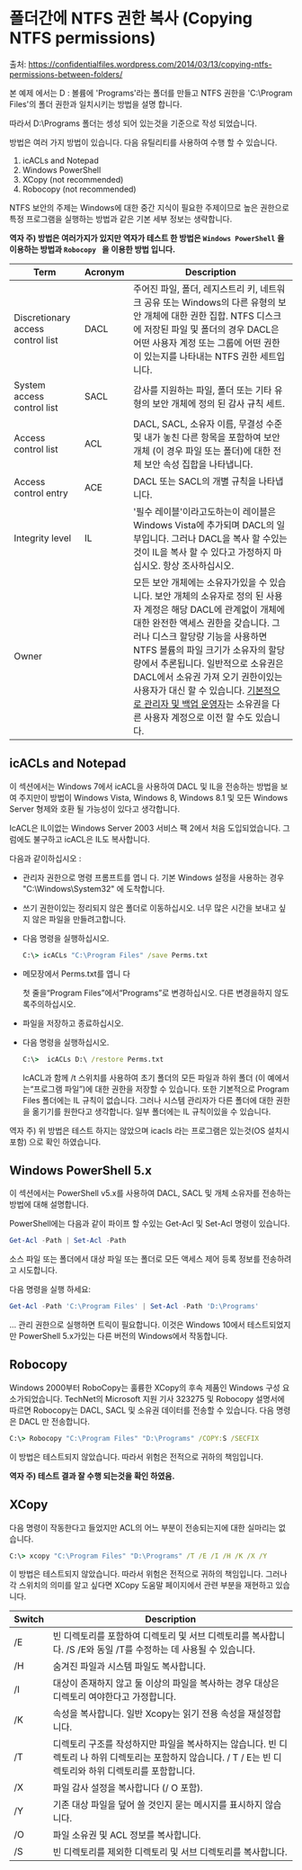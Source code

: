 # 폴더간에 NTFS 권한 복사 (Copying NTFS permissions)

출처: https://confidentialfiles.wordpress.com/2014/03/13/copying-ntfs-permissions-between-folders/



본 예제 에서는 D : 볼륨에 'Programs'라는 폴더를 만들고 NTFS 권한을  'C:\\Program Files'의 폴더 권한과 일치시키는 방법을 설명 합니다.

따라서 D:\Programs 폴더는 셍성 되어 있는것을 기준으로 작성 되었습니다.

방법은 여러 가지 방법이 있습니다. 다음 유틸리티를 사용하여 수행 할 수 있습니다.

1. icACLs and Notepad
2. Windows PowerShell
3. XCopy (not recommended)
4. Robocopy (not recommended)

NTFS 보안의 주제는 Windows에 대한 중간 지식이 필요한 주제이므로 높은 권한으로 특정 프로그램을 실행하는 방법과 같은 기본 세부 정보는 생략합니다.

**역자 주) 방법은 여러가지가 있지만 역자가 테스트 한 방법은 `Windows PowerShell` 을 이용하는 방법과  `Robocopy ` 을 이용한 방법 입니다.**



| Term                              | Acronym | Description                                                  |
| --------------------------------- | ------- | ------------------------------------------------------------ |
| Discretionary access control list | DACL    | 주어진 파일, 폴더, 레지스트리 키, 네트워크 공유 또는 Windows의 다른 유형의 보안 개체에 대한 권한 집합. NTFS 디스크에 저장된 파일 및 폴더의 경우 DACL은 어떤 사용자 계정 또는 그룹에 어떤 권한이 있는지를 나타내는 NTFS 권한 세트입니다. |
| System access control list        | SACL    | 감사를 지원하는 파일, 폴더 또는 기타 유형의 보안 개체에 정의 된 감사 규칙 세트. |
| Access control list               | ACL     | DACL, SACL, 소유자 이름, 무결성 수준 및 내가 놓친 다른 항목을 포함하여 보안 개체 (이 경우 파일 또는 폴더)에 대한 전체 보안 속성 집합을 나타냅니다. |
| Access control entry              | ACE     | DACL 또는 SACL의 개별 규칙을 나타냅니다.                     |
| Integrity level                   | IL      | '필수 레이블'이라고도하는이 레이블은 Windows Vista에 추가되며 DACL의 일부입니다. 그러나 DACL을 복사 할 수있는 것이 IL을 복사 할 수 있다고 가정하지 마십시오. 항상 조사하십시오. |
| Owner                             |         | 모든 보안 개체에는 소유자가있을 수 있습니다. 보안 개체의 소유자로 정의 된 사용자 계정은 해당 DACL에 관계없이 개체에 대한 완전한 액세스 권한을 갖습니다. 그러나 디스크 할당량 기능을 사용하면 NTFS 볼륨의 파일 크기가 소유자의 할당량에서 추론됩니다. 일반적으로 소유권은 DACL에서 소유권 가져 오기 권한이있는 사용자가 대신 할 수 있습니다. [기본적으로 관리자 및 백업 운영자](http://wordpress.redirectingat.com/?id=725X1342&isjs=1&jv=14.1.5-stackpath&sref=https%3A%2F%2Fconfidentialfiles.wordpress.com%2F2014%2F03%2F13%2Fcopying-ntfs-permissions-between-folders%2F&url=http%3A%2F%2Ftechnet.microsoft.com%2Fen-us%2Flibrary%2Fcc976700.aspx&xguid=95306e4c1e311ad8a237c989f06ecb0e&xs=1&xtz=-540&xuuid=9179c3eebf873c928a159685c4abbacc&xcust=8982&xjsf=other_click__auxclick%20%5B2%5D)는 소유권을 다른 사용자 계정으로 이전 할 수도 있습니다. |



## icACLs and Notepad

이 섹션에서는 Windows 7에서 icACL을 사용하여 DACL 및 IL을 전송하는 방법을 보여 주지만이 방법이 Windows Vista, Windows 8, Windows 8.1 및 모든 Windows Server 형제와 호환 될 가능성이 있다고 생각합니다.

IcACL은 IL이없는 Windows Server 2003 서비스 팩 2에서 처음 도입되었습니다. 그럼에도 불구하고 icACL은 IL도 복사합니다.

다음과 같이하십시오 :

- 관리자 권한으로 명령 프롬프트를 엽니 다. 기본 Windows 설정을 사용하는 경우 "C:\\Windows\\System32" 에 도착합니다.

- 쓰기 권한이있는 정리되지 않은 폴더로 이동하십시오. 너무 많은 시간을 보내고 싶지 않은 파일을 만들려고합니다.

- 다음 명령을 실행하십시오.

  ``` cmd
  C:\> icACLs "C:\Program Files" /save Perms.txt
  ```

- 메모장에서 Perms.txt를 엽니 다

  첫 줄을“Program Files”에서“Programs”로 변경하십시오. 다른 변경을하지 않도록주의하십시오.

- 파일을 저장하고 종료하십시오.

- 다음 명령을 실행하십시오.

  ``` cmd
  C:\>  icACLs D:\ /restore Perms.txt
  ```

  IcACL과 함께 /t 스위치를 사용하여 초기 폴더의 모든 파일과 하위 폴더 (이 예에서는“프로그램 파일”)에 대한 권한을 저장할 수 있습니다. 또한 기본적으로 Program Files 폴더에는 IL 규칙이 없습니다. 그러나 시스템 관리자가 다른 폴더에 대한 권한을 옮기기를 원한다고 생각합니다. 일부 폴더에는 IL 규칙이있을 수 있습니다.

역자 주) 위 방법은 테스트 하지는 않았으며 icacls 라는 프로그램은 있는것(OS 설치시 포함) 으로 확인 하였습니다.



## Windows PowerShell 5.x

이 섹션에서는 PowerShell v5.x를 사용하여 DACL, SACL 및 개체 소유자를 전송하는 방법에 대해 설명합니다.

PowerShell에는 다음과 같이 파이프 할 수있는 Get-Acl 및 Set-Acl 명령이 있습니다.

``` powershell
Get-Acl -Path | Set-Acl -Path
```

소스 파일 또는 폴더에서 대상 파일 또는 폴더로 모든 액세스 제어 등록 정보를 전송하려고 시도합니다. 

다음 명령을 실행 하세요:

``` powershell
Get-Acl -Path 'C:\Program Files' | Set-Acl -Path 'D:\Programs'
```

… 관리 권한으로 실행하면 트릭이 필요합니다. 이것은 Windows 10에서 테스트되었지만 PowerShell 5.x가있는 다른 버전의 Windows에서 작동합니다.



## Robocopy

Windows 2000부터 RoboCopy는 훌륭한 XCopy의 후속 제품인 Windows 구성 요소가되었습니다. TechNet의 Microsoft 지원 기사 323275 및 Robocopy 설명서에 따르면 Robocopy는 DACL, SACL 및 소유권 데이터를 전송할 수 있습니다. 다음 명령은 DACL 만 전송합니다.

``` cmd
C:\> Robocopy "C:\Program Files" "D:\Programs" /COPY:S /SECFIX
```

이 방법은 테스트되지 않았습니다. 따라서 위험은 전적으로 귀하의 책임입니다.

**역자 주) 테스트 결과 잘 수행 되는것을 확인 하였음.**



## XCopy

다음 명령이 작동한다고 들었지만 ACL의 어느 부분이 전송되는지에 대한 실마리는 없습니다.

``` cmd
C:\> xcopy "C:\Program Files" "D:\Programs" /T /E /I /H /K /X /Y
```

이 방법은 테스트되지 않았습니다. 따라서 위험은 전적으로 귀하의 책임입니다. 그러나 각 스위치의 의미를 알고 싶다면 XCopy 도움말 페이지에서 관련 부분을 재현하고 있습니다.

| Switch | Description                                                  |
| ------ | ------------------------------------------------------------ |
| /E     | 빈 디렉토리를 포함하여 디렉토리 및 서브 디렉토리를 복사합니다. /S /E와 동일 /T를 수정하는 데 사용될 수 있습니다. |
| /H     | 숨겨진 파일과 시스템 파일도 복사합니다.                      |
| /I     | 대상이 존재하지 않고 둘 이상의 파일을 복사하는 경우 대상은 디렉토리 여야한다고 가정합니다. |
| /K     | 속성을 복사합니다. 일반 Xcopy는 읽기 전용 속성을 재설정합니다. |
| /T     | 디렉토리 구조를 작성하지만 파일을 복사하지는 않습니다. 빈 디렉토리 나 하위 디렉토리는 포함하지 않습니다. / T / E는 빈 디렉토리와 하위 디렉토리를 포함합니다. |
| /X     | 파일 감사 설정을 복사합니다 (/ O 포함).                      |
| /Y     | 기존 대상 파일을 덮어 쓸 것인지 묻는 메시지를 표시하지 않습니다. |
| /O     | 파일 소유권 및 ACL 정보를 복사합니다.                        |
| /S     | 빈 디렉토리를 제외한 디렉토리 및 서브 디렉토리를 복사합니다. |